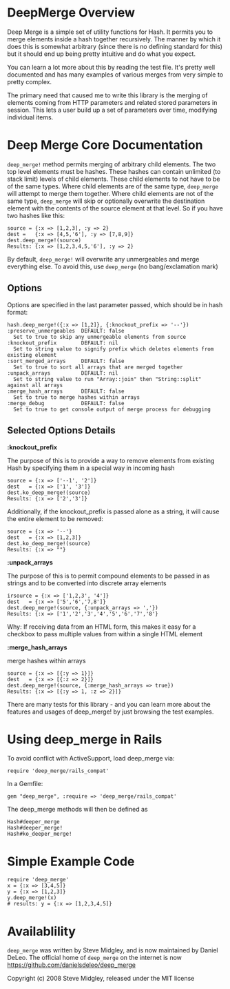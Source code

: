 DeepMerge Overview
==================

Deep Merge is a simple set of utility functions for Hash. It permits you to merge elements inside a hash together recursively. The manner by which it does this is somewhat arbitrary (since there is no defining standard for this) but it should end up being pretty intuitive and do what you expect.

You can learn a lot more about this by reading the test file. It's pretty well documented and has many examples of various merges from very simple to pretty complex.

The primary need that caused me to write this library is the merging of elements coming from HTTP parameters and related stored parameters in session. This lets a user build up a set of parameters over time, modifying individual items.

Deep Merge Core Documentation
=============================

`deep_merge!` method permits merging of arbitrary child elements. The two top level elements must be hashes. These hashes can contain unlimited (to stack limit) levels of child elements. These child elements to not have to be of the same types. Where child elements are of the same type, `deep_merge` will attempt to merge them together. Where child elements are not of the same type, `deep_merge` will skip or optionally overwrite the destination element with the contents of the source element at that level. So if you have two hashes like this:

    source = {:x => [1,2,3], :y => 2}
    dest =   {:x => [4,5,'6'], :y => [7,8,9]}
    dest.deep_merge!(source)
    Results: {:x => [1,2,3,4,5,'6'], :y => 2}

By default, `deep_merge!` will overwrite any unmergeables and merge everything else. To avoid this, use `deep_merge` (no bang/exclamation mark)

Options
-------

Options are specified in the last parameter passed, which should be in hash format:

    hash.deep_merge!({:x => [1,2]}, {:knockout_prefix => '--'})
    :preserve_unmergeables  DEFAULT: false
      Set to true to skip any unmergeable elements from source
    :knockout_prefix        DEFAULT: nil
      Set to string value to signify prefix which deletes elements from existing element
    :sort_merged_arrays     DEFAULT: false
      Set to true to sort all arrays that are merged together
    :unpack_arrays          DEFAULT: nil
      Set to string value to run "Array::join" then "String::split" against all arrays
    :merge_hash_arrays      DEFAULT: false
      Set to true to merge hashes within arrays
    :merge_debug            DEFAULT: false
      Set to true to get console output of merge process for debugging

Selected Options Details
------------------------

**:knockout_prefix**

The purpose of this is to provide a way to remove elements from existing Hash by specifying them in a special way in incoming hash

    source = {:x => ['--1', '2']}
    dest   = {:x => ['1', '3']}
    dest.ko_deep_merge!(source)
    Results: {:x => ['2','3']}

Additionally, if the knockout_prefix is passed alone as a string, it will cause the entire element to be removed:

    source = {:x => '--'}
    dest   = {:x => [1,2,3]}
    dest.ko_deep_merge!(source)
    Results: {:x => ""}

**:unpack_arrays**

The purpose of this is to permit compound elements to be passed in as strings and to be converted into discrete array elements

    irsource = {:x => ['1,2,3', '4']}
    dest   = {:x => ['5','6','7,8']}
    dest.deep_merge!(source, {:unpack_arrays => ','})
    Results: {:x => ['1','2','3','4','5','6','7','8'}

Why: If receiving data from an HTML form, this makes it easy for a checkbox to pass multiple values from within a single HTML element

**:merge_hash_arrays**

merge hashes within arrays

    source = {:x => [{:y => 1}]}
    dest   = {:x => [{:z => 2}]}
    dest.deep_merge!(source, {:merge_hash_arrays => true})
    Results: {:x => [{:y => 1, :z => 2}]}

There are many tests for this library - and you can learn more about the features and usages of deep_merge! by just browsing the test examples.

Using deep_merge in Rails
=========================

To avoid conflict with ActiveSupport, load deep_merge via:

    require 'deep_merge/rails_compat'

In a Gemfile:

    gem "deep_merge", :require => 'deep_merge/rails_compat'

The deep_merge methods will then be defined as

    Hash#deeper_merge
    Hash#deeper_merge!
    Hash#ko_deeper_merge!

Simple Example Code
===================

    require 'deep_merge'
    x = {:x => [3,4,5]}
    y = {:x => [1,2,3]}
    y.deep_merge!(x)
    # results: y = {:x => [1,2,3,4,5]}

Availablility
=============

`deep_merge` was written by Steve Midgley, and is now maintained by Daniel DeLeo. The official home of `deep_merge` on the internet is now https://github.com/danielsdeleo/deep_merge

Copyright (c) 2008 Steve Midgley, released under the MIT license
